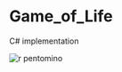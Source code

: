 # Game_of_Life
C# implementation

![r pentomino](https://www.dropbox.com/s/w1rv9ymoan852ik/rpento.ico?dl=0 "r pentomino")

